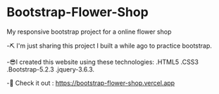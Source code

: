 # Bootstrap-Flower-Shop
My responsive bootstrap project for a online flower shop

-⛏ I'm just sharing this project I built a while ago to practice bootstrap.

-😎I created this website using these technologies:
  .HTML5
  .CSS3
  .Bootstrap-5.2.3
  .jquery-3.6.3.

-📎 Check it out : https://bootstrap-flower-shop.vercel.app

